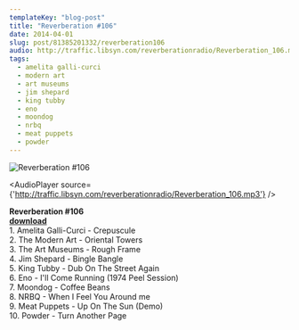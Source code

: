 ```yaml
---
templateKey: "blog-post"
title: "Reverberation #106"
date: 2014-04-01
slug: post/81385201332/reverberation106
audio: http://traffic.libsyn.com/reverberationradio/Reverberation_106.mp3
tags:
  - amelita galli-curci
  - modern art
  - art museums
  - jim shepard
  - king tubby
  - eno
  - moondog
  - nrbq
  - meat puppets
  - powder
---
```


![Reverberation #106](../images/da8fa4df1d316a8b94a28272bd607a3ed0893c738697fe4e8e0797d80895afcb.jpg)

<AudioPlayer source={'http://traffic.libsyn.com/reverberationradio/Reverberation_106.mp3'} />

<p><b>Reverberation #106</b><br /><b><a href="http://traffic.libsyn.com/reverberationradio/Reverberation_106.mp3" title="download">download<br /></a></b>1.&nbsp;Amelita Galli-Curci -&nbsp;Crepuscule<br />2. The Modern Art - Oriental Towers<br />3. The Art Museums - Rough Frame<br />4. Jim Shepard - Bingle Bangle<br />5. King Tubby - Dub On The Street Again<br />6. Eno - I'll Come Running (1974 Peel Session)<br />7. Moondog - Coffee Beans<br />8. NRBQ - When I Feel You Around me<br />9. Meat Puppets - Up On The Sun (Demo)<br />10. Powder - Turn Another Page</p>
